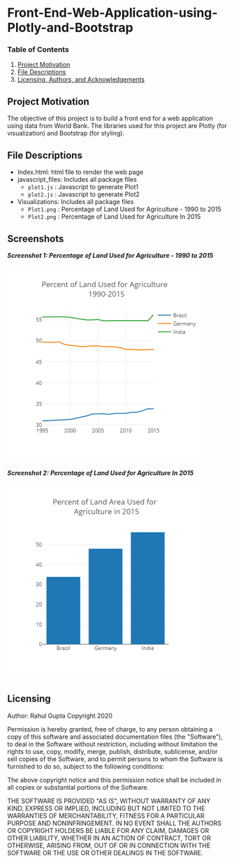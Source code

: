 # Front-End-Web-Application-using-Plotly-and-Bootstrap

### Table of Contents
1. [Project Motivation](#motivation)
2. [File Descriptions](#files)
3. [Licensing, Authors, and Acknowledgements](#licensing)

## Project Motivation<a name="motivation"></a>

The objective of this project is to build a front end for a web application using data from World Bank. The libraries used for this project are Plotly (for visualization) and Bootstrap (for styling).

## File Descriptions <a name="files"></a>

* Index.html: html file to render the web page
* javascript_files: Includes all package files
    * `plot1.js` : Javascript to generate Plot1
    * `plot2.js` : Javascript to generate Plot2
* Visualizations: Includes all package files
    * `Plot1.png` : Percentage of Land Used for Agriculture - 1990 to 2015
    * `Plot2.png` : Percentage of Land Used for Agriculture In 2015
    
## Screenshots <a name="image"></a>

***Screenshot 1: Percentage of Land Used for Agriculture - 1990 to 2015***

![Screenshot 1](https://github.com/rahul385/Front-End-Development-using-Plotly-and-Bootstrap/blob/master/Visualizations/Plot1.png)

***Screenshot 2: Percentage of Land Used for Agriculture In 2015***

![Screenshot 2](https://github.com/rahul385/Front-End-Development-using-Plotly-and-Bootstrap/blob/master/Visualizations/Plot2.png)

## Licensing<a name="licensing"></a>
Author: Rahul Gupta
Copyright 2020

Permission is hereby granted, free of charge, to any person obtaining a copy
of this software and associated documentation files (the "Software"), to deal
in the Software without restriction, including without limitation the rights
to use, copy, modify, merge, publish, distribute, sublicense, and/or sell
copies of the Software, and to permit persons to whom the Software is
furnished to do so, subject to the following conditions:

The above copyright notice and this permission notice shall be included in all
copies or substantial portions of the Software.

THE SOFTWARE IS PROVIDED "AS IS", WITHOUT WARRANTY OF ANY KIND, EXPRESS OR
IMPLIED, INCLUDING BUT NOT LIMITED TO THE WARRANTIES OF MERCHANTABILITY,
FITNESS FOR A PARTICULAR PURPOSE AND NONINFRINGEMENT. IN NO EVENT SHALL THE
AUTHORS OR COPYRIGHT HOLDERS BE LIABLE FOR ANY CLAIM, DAMAGES OR OTHER
LIABILITY, WHETHER IN AN ACTION OF CONTRACT, TORT OR OTHERWISE, ARISING FROM,
OUT OF OR IN CONNECTION WITH THE SOFTWARE OR THE USE OR OTHER DEALINGS IN THE
SOFTWARE.

